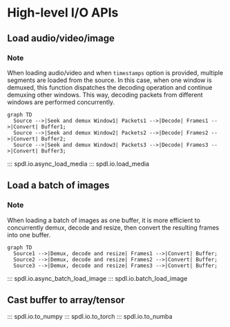 # High-level I/O APIs

## Load audio/video/image

### Note

When loading audio/video and when ``timestamps`` option is provided, multiple segments
are loaded from the source.
In this case, when one window is demuxed, this function dispatches the decoding operation
and continue demuxing other windows.
This way, decoding packets from different windows are performed concurrently.

``` mermaid
graph TD
  Source -->|Seek and demux Window1| Packets1 -->|Decode| Frames1 -->|Convert| Buffer1;
  Source -->|Seek and demux Window2| Packets2 -->|Decode| Frames2 -->|Convert| Buffer2;
  Source -->|Seek and demux Window3| Packets3 -->|Decode| Frames3 -->|Convert| Buffer3;
```

::: spdl.io.async_load_media
::: spdl.io.load_media

## Load a batch of images

### Note

When loading a batch of images as one buffer, it is more efficient to concurrently
demux, decode and resize, then convert the resulting frames into one buffer.

``` mermaid
graph TD
  Source1 -->|Demux, decode and resize| Frames1 -->|Convert| Buffer;
  Source2 -->|Demux, decode and resize| Frames2 -->|Convert| Buffer;
  Source3 -->|Demux, decode and resize| Frames3 -->|Convert| Buffer;
```

::: spdl.io.async_batch_load_image
::: spdl.io.batch_load_image

## Cast buffer to array/tensor

::: spdl.io.to_numpy
::: spdl.io.to_torch
::: spdl.io.to_numba
